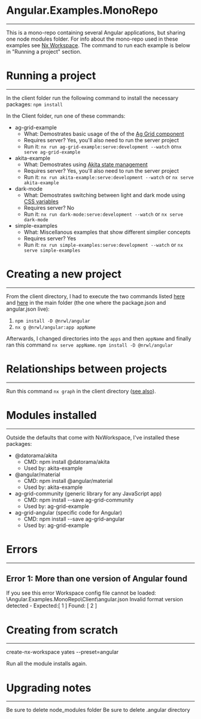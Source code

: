 # Angular.Examples.MonoRepo
---
This is a mono-repo containing several Angular applications, but sharing one node modules folder.  For info about the mono-repo used in these examples see [Nx Workspace](https://nx.dev/).  The command to run each example is below in "Running a project" section.

# Running a project
---
In the client folder run the following command to install the necessary packages:
```npm install```

In the Client folder, run one of these commands:
- ag-grid-example
   - What: Demostrates basic usage of the of the [Ag Grid component](https://www.ag-grid.com/)
   - Requires server?  Yes, you'll also need to run the server project
   - Run it: ```nx run ag-grid-example:serve:development --watch```  or```nx serve ag-grid-example```
- akita-example 
   - What:  Demostrates using [Akita state management](https://opensource.salesforce.com/akita/docs/store)
   - Requires server?  Yes, you'll also need to run the server project
   - Run it: ```nx run akita-example:serve:development --watch```  or ```nx serve akita-example```
- dark-mode 
   - What: Demostrates switching between light and dark mode using [CSS variables](https://developer.mozilla.org/en-US/docs/Web/CSS/Using_CSS_custom_properties)
   - Requires server?  No
   - Run it: ```nx run dark-mode:serve:development --watch```  or ```nx serve dark-mode```
- simple-examples
   - What: Miscellanous examples that show different simplier concepts
   - Requires server?  Yes 
   - Run it: ```nx run simple-examples:serve:development --watch```  or ```nx serve simple-examples```
   
   
# Creating a new project
---
From the client directory, I had to execute the two commands listed [here](https://nx.dev/packages/angular#setting-up-the-angular-plugin) and [here](https://nx.dev/packages/angular#generating-a-library) in the main folder (the one where the package.json and angular.json live):
1. ```npm install -D @nrwl/angular```
2. ```nx g @nrwl/angular:app appName```

Afterwards, I changed directories into the ```apps``` and then ```appName``` and finally ran this command ```nx serve appName```.
```npm install -D @nrwl/angular```

# Relationships between projects
---
Run this command ```nx graph``` in the client directory ([see also](https://nx.dev/using-nx/nx-cli#understanding-the-codebase)).

# Modules installed 
---
Outside the defaults that come with NxWorkspace, I've installed these packages:
- @datorama/akita
  - CMD: npm install @datorama/akita
  - Used by: akita-example
- @angular/material  
  - CMD: npm install @angular/material  
  - Used by: akita-example
- ag-grid-community  (generic library for any JavaScript app) 
  - CMD: npm install --save ag-grid-community
  - Used by: ag-grid-example   
- ag-grid-angular    (specific code for Angular) 
  - CMD: npm install --save ag-grid-angular
  - Used by: ag-grid-example   

  
# Errors
---
## Error 1: More than one version of Angular found
If you see this error
Workspace config file cannot be loaded: <your path here>\Angular.Examples.MonoRepo\Client\angular.json
Invalid format version detected - Expected:[ 1 ] Found: [ 2 ]


# Creating from scratch
---
create-nx-workspace yates --preset=angular

Run all the module installs again.

# Upgrading notes
---
Be sure to delete node_modules folder
Be sure to delete .angular directory

